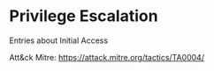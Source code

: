 # Privilege Escalation

Entries about Initial Access

Att&ck Mitre: https://attack.mitre.org/tactics/TA0004/
